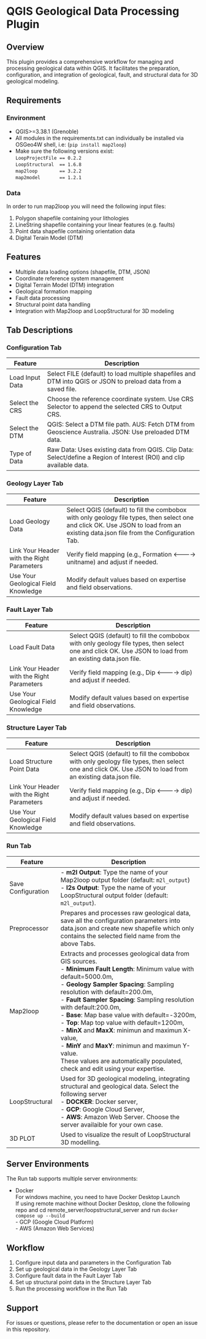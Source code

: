 # QGIS Geological Data Processing Plugin

## Overview
This plugin provides a comprehensive workflow for managing and processing geological data within QGIS. It facilitates the preparation, configuration, and integration of geological, fault, and structural data for 3D geological modeling.

## Requirements
### Environment
- QGIS>=3.38.1 (Grenoble)
- All modules in the requirements.txt can individually be installed via OSGeo4W shell, i.e: (`pip install map2loop`)
- Make sure the following versions exist:
<br>````LoopProjectFile == 0.2.2````
<br>````LoopStructural  == 1.6.8````
<br>````map2loop        == 3.2.2````
<br>````map2model       == 1.2.1````

### Data
In order to run map2loop you will need the following input files:
1. Polygon shapefile containing your lithologies
2. LineString shapefile containing your linear features (e.g. faults)
3. Point data shapefile containing orientation data
4. Digital Terain Model (DTM)

## Features
- Multiple data loading options (shapefile, DTM, JSON)
- Coordinate reference system management
- Digital Terrain Model (DTM) integration
- Geological formation mapping
- Fault data processing
- Structural point data handling
- Integration with Map2loop and LoopStructural for 3D modeling

## Tab Descriptions

### Configuration Tab
| Feature | Description |
|---------|-------------|
| Load Input Data | Select FILE (default) to load multiple shapefiles and DTM into QGIS or JSON to preload data from a saved file. |
| Select the CRS | Choose the reference coordinate system. Use CRS Selector to append the selected CRS to Output CRS. |
| Select the DTM | QGIS: Select a DTM file path. AUS: Fetch DTM from Geoscience Australia. JSON: Use preloaded DTM data. |
| Type of Data | Raw Data: Uses existing data from QGIS. Clip Data: Select/define a Region of Interest (ROI) and clip available data. |


### Geology Layer Tab
| Feature | Description |
|---------|-------------|
| Load Geology Data | Select QGIS (default) to fill the combobox with only geology file types, then select one and click OK. Use JSON to load from an existing data.json file from the Configuration Tab. |
| Link Your Header with the Right Parameters | Verify field mapping (e.g., Formation <----> unitname) and adjust if needed. |
| Use Your Geological Field Knowledge | Modify default values based on expertise and field observations. |


### Fault Layer Tab
| Feature | Description |
|---------|-------------|
| Load Fault Data | Select QGIS (default) to fill the combobox with only geology file types, then select one and click OK. Use JSON to load from an existing data.json file. |
| Link Your Header with the Right Parameters | Verify field mapping (e.g., Dip <----> dip) and adjust if needed. |
| Use Your Geological Field Knowledge | Modify default values based on expertise and field observations. |


### Structure Layer Tab
| Feature | Description |
|---------|-------------|
| Load Structure Point Data | Select QGIS (default) to fill the combobox with only geology file types, then select one and click OK. Use JSON to load from an existing data.json file. |
| Link Your Header with the Right Parameters | Verify field mapping (e.g., Dip <----> dip) and adjust if needed. |
| Use Your Geological Field Knowledge | Modify default values based on expertise and field observations. |


### Run Tab
| Feature | Description |
|---------|-------------|
| Save Configuration | - **m2l Output**: Type the name of your Map2loop output folder (default: `m2l_output`) <br>- **l2s Output**: Type the name of your LoopStructural output folder (default: `m2l_output`). |
| Preprocessor | Prepares and processes raw geological data, save all the configuration parameters into data.json and create new shapefile which only contains the selected field name from the above Tabs.|
| Map2loop | Extracts and processes geological data from GIS sources. <br>- **Minimum Fault Length**: Minimum value with default=5000.0m,<br>- **Geology Sampler Spacing**: Sampling resolution with default=200.0m,<br>- **Fault Sampler Spacing**: Sampling resolution with default:200.0m, <br>- **Base**: Map base value  with default=-3200m, <br>- **Top**: Map top value with default=1200m, <br>- **MinX** and **MaxX**: minimun and maximun X-value, <br>- **MinY** and **MaxY**: minimun and maximun Y-value. <br> These values are automatically populated, check and edit using your expertise. |
| LoopStructural | Used for 3D geological modeling, integrating structural and geological data. Select the following server <br>- **DOCKER**: Docker server, <br>- **GCP**: Google Cloud Server, <br>- **AWS**: Amazon Web Server. Choose the server availaible for your own case.|
| 3D PLOT | Used to visualize the result of LoopStructural 3D modelling.|

## Server Environments
The Run tab supports multiple server environments:
- Docker <br>For windows machine, you need to have Docker Desktop Launch <br>If using remote machine without Docker Desktop, clone the following repo and cd remote_server/loopstructural_server and run `docker compose up --build` 
<br>- GCP (Google Cloud Platform)<br>- AWS (Amazon Web Services)

## Workflow
1. Configure input data and parameters in the Configuration Tab
2. Set up geological data in the Geology Layer Tab
3. Configure fault data in the Fault Layer Tab
4. Set up structural point data in the Structure Layer Tab
5. Run the processing workflow in the Run Tab

## Support
For issues or questions, please refer to the documentation or open an issue in this repository.


